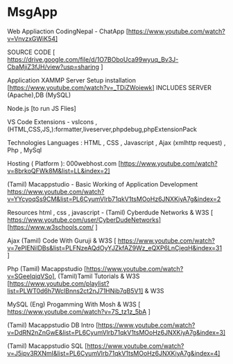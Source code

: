 # MsgApp

Web Appliaction
CodingNepal - ChatApp [https://www.youtube.com/watch?v=VnvzxGWiK54] 

SOURCE CODE [ https://drive.google.com/file/d/1O7BOboUca99wyuq_Bv3J-CbaMjiZ3fJH/view?usp=sharing ]

Application
XAMMP Server Setup installation [https://www.youtube.com/watch?v=_TDiZWoiewk] INCLUDES SERVER (Apache),DB (MySQL)

Node.js [to run JS Flies]

VS Code Extensions - vsIcons ,(HTML,CSS,JS,):formatter,liveserver,phpdebug,phpExtensionPack

Technologies 
Languages : HTML , CSS , Javascript , Ajax (xmlhttp request) , Php , MySql 

Hosting ( Platform ): 000webhost.com [https://www.youtube.com/watch?v=8brkoQFWk8M&list=LL&index=2] 


(Tamil) Macappstudio - Basic Working of Application Development
https://www.youtube.com/watch?v=YYcyoqSs9CM&list=PL6CyumVlrb71qkV1tsMOoHz6JNXKiyA7g&index=2

Resources
html , css , javascript - (Tamil) Cyberdude Networks & W3S [ https://www.youtube.com/user/CyberDudeNetworks]  [https://www.w3schools.com/ ]

Ajax  (Tamil) Code With Guruji & W3S [ https://www.youtube.com/watch?v=7ePIENilDBs&list=PLFNzeAQdOyYJZkfAZ9Wz_eQXP6LnCjeqH&index=31 ]

Php   (Tamil) Macappstudio [https://www.youtube.com/watch?v=SGeeIqiqVSo],   (Tamil)Tamil Tutorials & W3S [https://www.youtube.com/playlist?list=PLWT0d6h7WclBnns2ct2nJ71HNib7qB5V1] & W3S 

MySQL  (Eng) Progamming With Mosh  & W3S [ https://www.youtube.com/watch?v=7S_tz1z_5bA ] 

(Tamil) Macappstudio DB Intro [https://www.youtube.com/watch?v=DdRN2nZnGwE&list=PL6CyumVlrb71qkV1tsMOoHz6JNXKiyA7g&index=3] 

(Tamil) Macappstudio SQL [https://www.youtube.com/watch?v=J5ipv3RXNmI&list=PL6CyumVlrb71qkV1tsMOoHz6JNXKiyA7g&index=4] 

